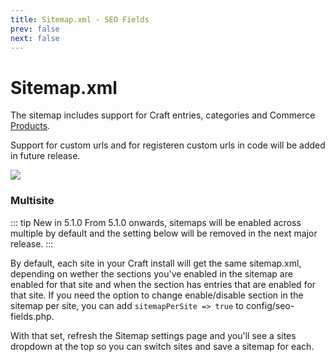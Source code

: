 ```yaml
---
title: Sitemap.xml - SEO Fields
prev: false
next: false
---
```

 
# Sitemap.xml

The sitemap includes support for Craft entries, categories and Commerce [Products](https://plugins.craftcms.com/commerce).

Support for custom urls and for registeren custom urls in code will be added in future release.


<img src="./images/sitemap.png">

### Multisite

::: tip New in 5.1.0
From 5.1.0 onwards, sitemaps will be enabled across multiple by default and the setting below will be removed in the next major release.
:::

By default, each site in your Craft install will get the same sitemap.xml, depending on wether the sections you've enabled in the sitemap are enabled for that site and when the section has entries that are enabled for that site. If you need the option to change enable/disable section in the sitemap per site, you can add `sitemapPerSite => true` to config/seo-fields.php.

With that set, refresh the Sitemap settings page and you'll see a sites dropdown at the top so you can switch sites and save a sitemap for each.